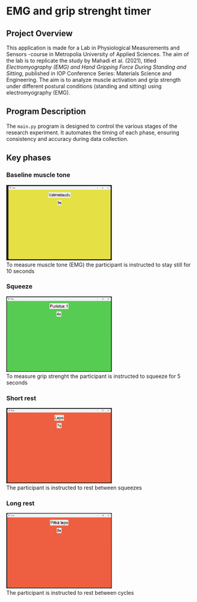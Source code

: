 # EMG and grip strenght timer

## Project Overview

This application is made for a Lab in Physiological Measurements and Sensors -course in Metropolia University of Applied Sciences. The aim of the lab is to replicate the study by Mahadi et al. (2021), titled *Electromyography (EMG) and Hand Gripping Force During Standing and Sitting*, published in IOP Conference Series: Materials Science and Engineering. The aim is to analyze muscle activation and grip strength under different postural conditions (standing and sitting) using electromyography (EMG).

## Program Description

The `main.py` program is designed to control the various stages of the research experiment. It automates the timing of each phase, ensuring consistency and accuracy during data collection.

## Key phases

### Baseline muscle tone
<img src="/images/tonus.png" alt="Tonus image" width="280" height="200"><br> 
To measure muscle tone (EMG) the participant is instructed to stay still for 10 seconds

### Squeeze 
<img src="/images/squeeze.png" alt="Squeeze image" width="280" height="200"><br> 
To measure grip strenght the participant is instructed to squeeze for 5 seconds

### Short rest 
<img src="/images/short_rest.png" alt="Squeeze image" width="280" height="200"><br> 
The participant is instructed to rest between squeezes

### Long rest 
<img src="/images/long_rest.png" alt="Squeeze image" width="280" height="200"><br> 
The participant is instructed to rest between cycles


